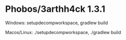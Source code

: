 # Phobos/3arthh4ck 1.3.1

Windows: setupdecompworkspace, gradlew build

Macos/Linux: ./setupdecompworkspace, ./gradlew build
